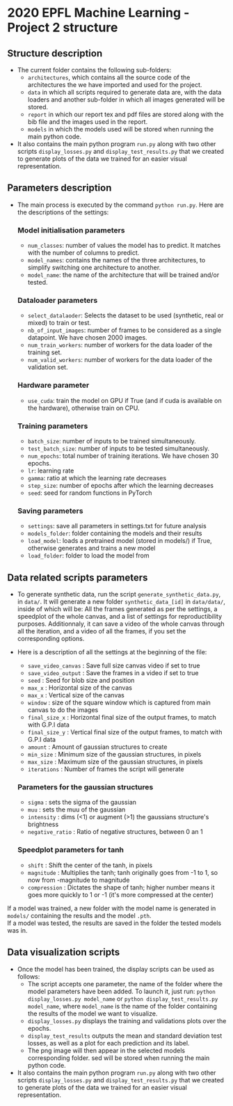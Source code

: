 # 2020 EPFL Machine Learning - Project 2 structure

## Structure description
- The current folder contains the following sub-folders:
  - ```architectures```, which contains all the source code of the architectures the we have imported and used for the project.
  - ```data``` in which all scripts required to generate data are, with the data loaders and another sub-folder in which all images generated will be stored.
  - ```report``` in which our report tex and pdf files are stored along with the bib file and the images used in the report.
  - ```models``` in which the models used will be stored when running the main python code.
- It also contains the main python program ```run.py``` along with two other scripts ```display_losses.py``` and ```display_test_results.py``` that we created to generate plots of the data we trained for an easier visual representation.

## Parameters description
- The main process is executed by the command `python run.py`. Here are the descriptions of the settings:
  ### Model initialisation parameters 
  - ```num_classes```: number of values the model has to predict. It matches with the number of columns to predict.
  - ```model_names```: contains the names of the three architectures, to simplify switching one architecture to another.
  - ```model_name```: the name of the architecture that will be trained and/or tested.
  
  ### Dataloader parameters
  - ```select_datalaoder```: Selects the dataset to be used (synthetic, real or mixed) to train or test.
  - ```nb_of_input_images```: number of frames to be considered as a single datapoint. We have chosen 2000 images.
  - ```num_train_workers```: number of workers for the data loader of the training set.
  - ```num_valid_workers```: number of workers for the data loader of the validation set.
   
  ### Hardware parameter
  - ```use_cuda```: train the model on GPU if True (and if cuda is available on the hardware), otherwise train on CPU.
  
  ### Training parameters
  - ```batch_size```: number of inputs to be trained simultaneously. 
  - ```test_batch_size```: number of inputs to be tested simultaneously. 
  - ```num_epochs```: total number of training iterations. We have chosen 30 epochs.
  - ```lr```: learning rate
  - ```gamma```: ratio at which the learning rate decreases
  - ```step_size```: number of epochs after which the learning decreases 
  - ```seed```: seed for random functions in PyTorch
  
  ### Saving parameters
  - ```settings```: save all parameters in settings.txt for future analysis
  - ```models_folder```: folder containing the models and their results
  - ```load_model```: loads a pretrained model (stored in models/) if True, otherwise generates and trains a new model
  - ```load_folder```: folder to load the model from

## Data related scripts parameters
- To generate synthetic data, run the script `generate_synthetic_data.py`, in `data/`. It will generate a new folder `synthetic_data_[id]` in `data/data/`, inside of which will be: All the frames generated as per the settings, a speedplot of the whole canvas, and a list of settings for reproductibility purposes. Additionnaly, it can save a video of the whole canvas through all the iteration, and a video of all the frames, if you set the corresponding options.

- Here is a description of all the settings at the beginning of the file:
  - `save_video_canvas` : Save full size canvas video if set to true
  - `save_video_output` : Save the frames in a video if set to true
  - `seed` : Seed for blob size and position
  - `max_x` : Horizontal size of the canvas  
  - `max_x` : Vertical size of the canvas 
  - `window` : size of the square window which is captured from main canvas to do the images
  - `final_size_x` : Horizontal final size of the output frames, to match with G.P.I data
  - `final_size_y` : Vertical final size of the output frames, to match with G.P.I data
  - `amount` : Amount of gaussian structures to create
  - `min_size` : Minimum size of the gaussian structures, in pixels
  - `max_size` : Maximum size of the gaussian structures, in pixels
  - `iterations` : Number of frames the script will generate

  ### Parameters for the gaussian structures
  - `sigma` : sets the sigma of the gaussian
  - `muu` : sets the muu of the gaussian
  - `intensity` : dims (<1) or augment (>1) the gaussians structure's brightness
  - `negative_ratio` : Ratio of negative structures, between 0 an 1

  ### Speedplot parameters for tanh
  - `shift` : Shift the center of the tanh, in pixels
  - `magnitude` : Multiplies the tanh; tanh originally goes from -1 to 1, so now from -magnitude to magnitude
  - `compression` : Dictates the shape of tanh; higher number means it goes more quickly to 1 or -1 (it's more compressed at the center)
  
If a model was trained, a new folder with the model name is generated in `models/` containing the results and the model `.pth`.<br>
If a model was tested, the results are saved in the folder the tested models was in.

## Data visualization scripts
- Once the model has been trained, the display scripts can be used as follows:
  - The script accepts one parameter, the name of the folder where the model parameters have been added. To launch it, just run: ```python display_losses.py model_name``` or ```python display_test_results.py model_name```, where ```model_name``` is the name of the folder containing the results of the model we want to visualize.
  - ```display_losses.py``` displays the training and validations plots over the epochs.
  - ```display_test_results``` outputs the mean and standard deviation test losses, as well as a plot for each prediction and its label.
  - The png image will then appear in the selected models corresponding folder.
  sed will be stored when running the main python code.
- It also contains the main python program ```run.py``` along with two other scripts ```display_losses.py``` and ```display_test_results.py``` that we created to generate plots of the data we trained for an easier visual representation.
